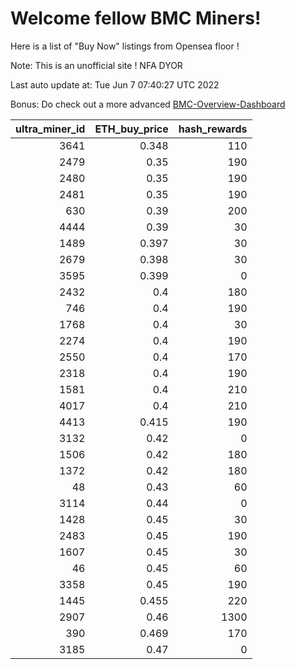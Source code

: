 # Welcome fellow BMC Miners!
Here is a list of "Buy Now" listings from Opensea floor !

Note: This is an unofficial site ! NFA DYOR

Last auto update at: Tue Jun  7 07:40:27 UTC 2022

Bonus: Do check out a more advanced [BMC-Overview-Dashboard](https://dune.com/defifunk/BMC-Overview-Dashboard)


|   ultra_miner_id |   ETH_buy_price |   hash_rewards |
|-----------------:|----------------:|---------------:|
|             3641 |           0.348 |            110 |
|             2479 |           0.35  |            190 |
|             2480 |           0.35  |            190 |
|             2481 |           0.35  |            190 |
|              630 |           0.39  |            200 |
|             4444 |           0.39  |             30 |
|             1489 |           0.397 |             30 |
|             2679 |           0.398 |             30 |
|             3595 |           0.399 |              0 |
|             2432 |           0.4   |            180 |
|              746 |           0.4   |            190 |
|             1768 |           0.4   |             30 |
|             2274 |           0.4   |            190 |
|             2550 |           0.4   |            170 |
|             2318 |           0.4   |            190 |
|             1581 |           0.4   |            210 |
|             4017 |           0.4   |            210 |
|             4413 |           0.415 |            190 |
|             3132 |           0.42  |              0 |
|             1506 |           0.42  |            180 |
|             1372 |           0.42  |            180 |
|               48 |           0.43  |             60 |
|             3114 |           0.44  |              0 |
|             1428 |           0.45  |             30 |
|             2483 |           0.45  |            190 |
|             1607 |           0.45  |             30 |
|               46 |           0.45  |             60 |
|             3358 |           0.45  |            190 |
|             1445 |           0.455 |            220 |
|             2907 |           0.46  |           1300 |
|              390 |           0.469 |            170 |
|             3185 |           0.47  |              0 |